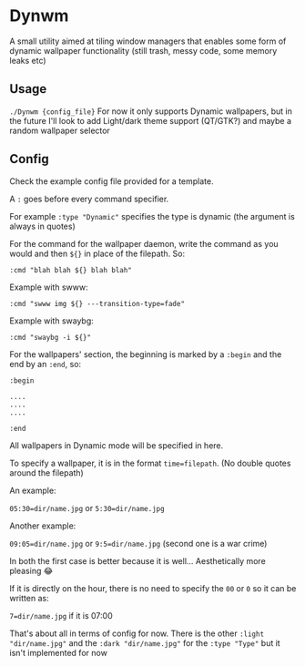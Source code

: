 # Dynwm
A small utility aimed at tiling window managers that enables some form of dynamic wallpaper functionality (still trash, messy code, some memory leaks etc)

## Usage
`./Dynwm {config_file}`
For now it only supports Dynamic wallpapers, but in the future I'll look to add Light/dark theme support (QT/GTK?) and maybe a random wallpaper selector

## Config
Check the example config file provided for a template.

A `:` goes before every command specifier.

For example `:type "Dynamic"` specifies the type is dynamic (the argument is always in quotes)

For the command for the wallpaper daemon, write the command as you would and then `${}` in place of the filepath. So:

`:cmd "blah blah ${} blah blah"`

Example with swww:

`:cmd "swww img ${} ---transition-type=fade"`

Example with swaybg:

`:cmd "swaybg -i ${}"`

For the wallpapers' section, the beginning is marked by a `:begin` and the end by an `:end`, so:

```
:begin

....
....
....

:end
```

All wallpapers in Dynamic mode will be specified in here.

To specify a wallpaper, it is in the format `time=filepath`. (No double quotes around the filepath)

An example:

`05:30=dir/name.jpg` or `5:30=dir/name.jpg`

Another example:

`09:05=dir/name.jpg` or `9:5=dir/name.jpg` (second one is a war crime)

In both the first case is better because it is well... Aesthetically more pleasing 😂

If it is directly on the hour, there is no need to specify the `00` or `0` so it can be written as:

`7=dir/name.jpg` if it is 07:00

That's about all in terms of config for now.
There is the other `:light "dir/name.jpg"` and the `:dark "dir/name.jpg"` for the `:type "Type"` but it isn't implemented for now
